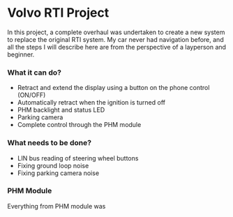 # Volvo RTI Project

In this project, a complete overhaul was undertaken to create a new system to replace the original RTI system. My car never had navigation before, and all the steps I will describe here are from the perspective of a layperson and beginner.

### What it can do?

- Retract and extend the display using a button on the phone control (ON/OFF)
- Automatically retract when the ignition is turned off
- PHM backlight and status LED
- Parking camera
- Complete control through the PHM module

### What needs to be done?

- LIN bus reading of steering wheel buttons
- Fixing ground loop noise
- Fixing parking camera noise

### PHM Module

Everything from PHM module was 


